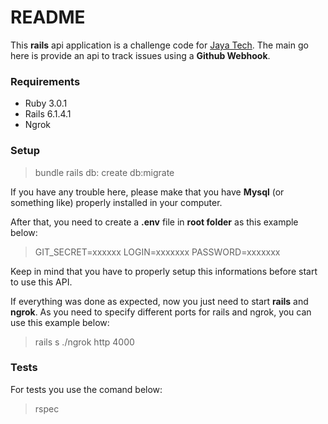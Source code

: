 # README

This **rails** api application is a challenge code for [Jaya Tech](https://jaya.tech/). 
The main go here is provide an api to track issues using a **Github Webhook**.

### Requirements 
* Ruby 3.0.1
* Rails 6.1.4.1
* Ngrok

### Setup
> bundle
> rails db: create db:migrate

If you have any trouble here, please make that you have **Mysql** (or something like) properly installed in your computer. 

After that, you need to create a **.env** file in **root folder** as this example below:
> GIT_SECRET=xxxxxx
> LOGIN=xxxxxxx
> PASSWORD=xxxxxxx

Keep in mind that you have to properly setup this informations before start to use this API.

If everything was done as expected, now you just need to start **rails** and **ngrok**. As you need to specify different ports for rails and ngrok, you can use this example below:

> rails s 
> ./ngrok http 4000

### Tests
For tests you use the comand below:
> rspec